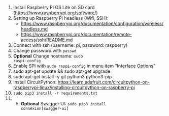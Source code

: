 1. Install Raspberry Pi OS Lite on SD card (https://www.raspberrypi.org/software/)
2. Setting up Raspberry Pi headless (Wifi, SSH): 
   - https://www.raspberrypi.org/documentation/configuration/wireless/headless.md
   - https://www.raspberrypi.org/documentation/remote-access/ssh/README.md
3. Connect with ssh (username: pi, password: raspberry)
4. Change password with <code>passwd</code>
5. **Optional** Change hostname: <code>sudo raspi-config</code>
6. Enable SPI with <code>sudo raspi-config</code> in menu item "Interface Options"
7. sudo apt-get update && sudo apt-get upgrade
8. sudo apt-get install -y git python3 python3-pip
9. Install CircuitPython: https://learn.adafruit.com/circuitpython-on-raspberrypi-linux/installing-circuitpython-on-raspberry-pi
10.  <code>sudo pip3 install -r requirements.txt</code>
11.  5. **Optional** Swagger UI: <code>sudo pip3 install connexion[swagger-ui]</code>
